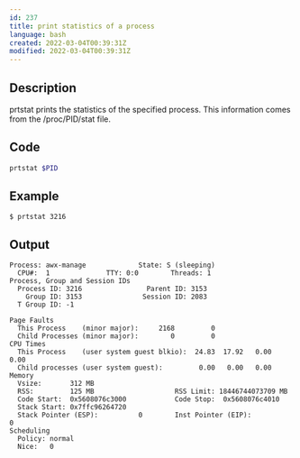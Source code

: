 ```yaml
---
id: 237
title: print statistics of a process
language: bash
created: 2022-03-04T00:39:31Z
modified: 2022-03-04T00:39:31Z
---
```


## Description

prtstat  prints  the statistics of the specified process.  This information comes from the /proc/PID/stat file.

## Code

```bash
prtstat $PID
```

## Example

```
$ prtstat 3216
```

## Output

```
Process: awx-manage             State: S (sleeping)
  CPU#:  1              TTY: 0:0        Threads: 1
Process, Group and Session IDs
  Process ID: 3216                Parent ID: 3153
    Group ID: 3153               Session ID: 2083
  T Group ID: -1

Page Faults
  This Process    (minor major):     2168         0
  Child Processes (minor major):        0         0
CPU Times
  This Process    (user system guest blkio):  24.83  17.92   0.00   0.00
  Child processes (user system guest):         0.00   0.00   0.00
Memory
  Vsize:       312 MB
  RSS:         125 MB                    RSS Limit: 18446744073709 MB
  Code Start:  0x5608076c3000            Code Stop:  0x5608076c4010
  Stack Start: 0x7ffc96264720
  Stack Pointer (ESP):          0        Inst Pointer (EIP):          0
Scheduling
  Policy: normal
  Nice:   0        
```

<!-- end -->

